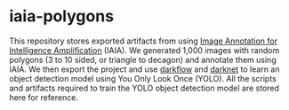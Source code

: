 # iaia-polygons

This repository stores exported artifacts from using [Image Annotation for Intelligence Amplification](http://iaia.oneoffcoder.com) (IAIA). We generated 1,000 images with random polygons (3 to 10 sided, or triangle to decagon) and annotate them using IAIA. We then export the project and use [darkflow](https://github.com/thtrieu/darkflow) and [darknet](https://pjreddie.com/darknet/yolo/) to learn an object detection model using You Only Look Once (YOLO). All the scripts and artifacts required to train the YOLO object detection model are stored here for reference. 
